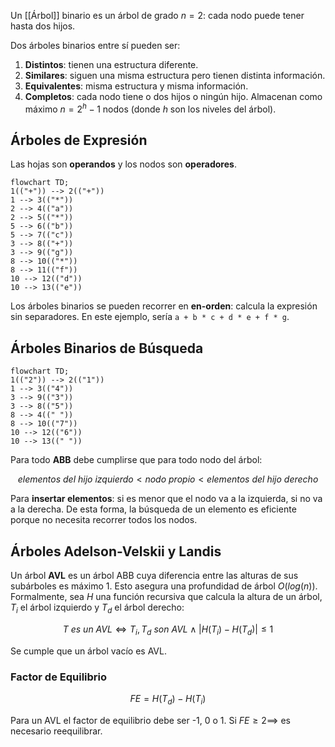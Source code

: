 Un [[Árbol]] binario es un árbol de grado $n =2$: cada nodo puede tener hasta dos hijos.

Dos árboles binarios entre sí pueden ser:

1. **Distintos**: tienen una estructura diferente.
2. **Similares**: siguen una misma estructura pero tienen distinta información.
3. **Equivalentes**: misma estructura y misma información.
4. **Completos**: cada nodo tiene o dos hijos o ningún hijo. Almacenan como máximo $n = 2^h -1$ nodos (donde $h$ son los niveles del árbol).

## Árboles de Expresión

Las hojas son **operandos** y los nodos son **operadores**.

```mermaid
flowchart TD;
1(("+")) --> 2(("+"))
1 --> 3(("*"))
2 --> 4(("a"))
2 --> 5(("*"))
5 --> 6(("b"))
5 --> 7(("c"))
3 --> 8(("+"))
3 --> 9(("g"))
8 --> 10(("*"))
8 --> 11(("f"))
10 --> 12(("d"))
10 --> 13(("e"))
```

Los árboles binarios se pueden recorrer en **en-orden**: calcula la expresión sin separadores. En este ejemplo, sería `a + b * c + d * e + f * g`.

## Árboles Binarios de Búsqueda

```mermaid
flowchart TD;
1(("2")) --> 2(("1"))
1 --> 3(("4"))
3 --> 9(("3"))
3 --> 8(("5"))
8 --> 4((" "))
8 --> 10(("7"))
10 --> 12(("6"))
10 --> 13((" "))
```

Para todo **ABB** debe cumplirse que para todo nodo del árbol:

$$elementos \ del \ hijo \ izquierdo < nodo \ propio < elementos \ del \ hijo \ derecho$$

Para **insertar elementos**: si es menor que el nodo va a la izquierda, si no va a la derecha. De esta forma, la búsqueda de un elemento es eficiente porque no necesita recorrer todos los nodos.

## Árboles Adelson-Velskii y Landis

Un árbol **AVL** es un árbol ABB cuya diferencia entre las alturas de sus subárboles es máximo 1. Esto asegura una profundidad de árbol $O(log(n))$. Formalmente, sea $H$ una función recursiva que calcula la altura de un árbol, $T_i$ el árbol izquierdo y $T_d$ el árbol derecho:

$$T \ es \ un \ AVL \iff T_i, T_d \ son \ AVL \land |H(T_i) - H(T_d)| \le 1$$

Se cumple que un árbol vacío es AVL.

### Factor de Equilibrio

$$FE = H(T_d) - H(T_i)$$

Para un AVL el factor de equilibrio debe ser -1, 0 o 1. Si $FE \ge 2 \implies$ es necesario reequilibrar.
